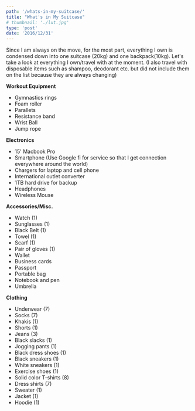```yaml
---
path: '/whats-in-my-suitcase/'
title: "What's in My Suitcase"
# thumbnail: './lut.jpg'
type: 'post'
date: '2016/12/31'
---
```


Since I am always on the move, for the most part, everything I own is condensed down into one suitcase (20kg) and one backpack(10kg). Let's take a look at everything I own/travel with at the moment. (I also travel with disposable items such as shampoo, deodorant etc. but did not include them on the list because they are always changing)

**Workout Equipment**

*   Gymnastics rings
*   Foam roller
*   Parallets
*   Resistance band
*   Wrist Ball
*   Jump rope

**Electronics**

*   15' Macbook Pro
*   Smartphone (Use Google fi for service so that I get connection everywhere around the world)
*   Chargers for laptop and cell phone
*   International outlet converter
*   1TB hard drive for backup
*   Headphones
*   Wireless Mouse

**Accessories/Misc.**

*   Watch (1)
*   Sunglasses (1)
*   Black Belt (1)
*   Towel (1)
*   Scarf (1)
*   Pair of gloves (1)
*   Wallet
*   Business cards
*   Passport
*   Portable bag
*   Notebook and pen
*   Umbrella

**Clothing**

*   Underwear (7)
*   Socks (7)
*   Khakis (1)
*   Shorts (1)
*   Jeans (3)
*   Black slacks (1)
*   Jogging pants (1)
*   Black dress shoes (1)
*   Black sneakers (1)
*   White sneakers (1)
*   Exercise shoes (1)
*   Solid color T-shirts (8)
*   Dress shirts (7)
*   Sweater (1)
*   Jacket (1)
*   Hoodie (1)